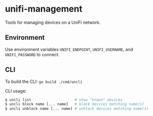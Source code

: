 # unifi-management

Tools for managing devices on a UniFi network.

## Environment

Use environment variables `UNIFI_ENDPOINT`, `UNIFI_USERNAME`, and `UNIFI_PASSWORD` to connect.

## CLI

To build the CLI: `go build ./cmd/uncli`

CLI usage: 
```sh
$ uncli list                    # show "known" devices
$ uncli block name [... name]   # block devices matching name(s) 
$ uncli unblock name [... name] # unblock devices matching name(s) 
```
